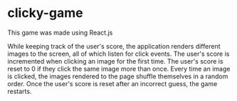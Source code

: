 # clicky-game

This game was made using React.js

While keeping track of the user's score, the application renders different images to the screen, all of which listen for click events. The user's score is incremented when clicking an image for the first time. The user's score is reset to 0 if they click the same image more than once. Every time an image is clicked, the images rendered to the page shuffle themselves in a random order. Once the user's score is reset after an incorrect guess, the game restarts.